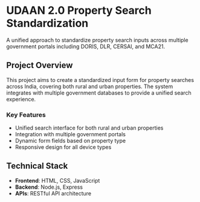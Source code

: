 # UDAAN 2.0 Property Search Standardization

A unified approach to standardize property search inputs across multiple government portals including DORIS, DLR, CERSAI, and MCA21.

## Project Overview

This project aims to create a standardized input form for property searches across India, covering both rural and urban properties. The system integrates with multiple government databases to provide a unified search experience.

### Key Features

- Unified search interface for both rural and urban properties
- Integration with multiple government portals
- Dynamic form fields based on property type
- Responsive design for all device types

## Technical Stack

- **Frontend**: HTML, CSS, JavaScript
- **Backend**: Node.js, Express
- **APIs**: RESTful API architecture
